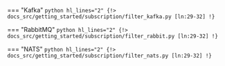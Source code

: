 === "Kafka"
    ```python hl_lines="2"
    {!> docs_src/getting_started/subscription/filter_kafka.py [ln:29-32] !}
    ```

=== "RabbitMQ"
    ```python hl_lines="2"
    {!> docs_src/getting_started/subscription/filter_rabbit.py [ln:29-32] !}
    ```

=== "NATS"
    ```python hl_lines="2"
    {!> docs_src/getting_started/subscription/filter_nats.py [ln:29-32] !}
    ```
